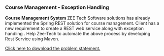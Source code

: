 ### Course Management - Exception Handling
**Course Management System**
ZEE Tech Software solutions has already implemented the Spring REST solution for course management. Client has a new requirement to create a REST web service along with exception handling . Help Zee-Tech to automate the above process by developing Rest Service using Maven.

[Click here to download the problem statement.](https://cognizant.tekstac.com/mod/vpl/viewfile.php/231732/mod_vpl/intro/Course%20Management.docx?time=1679899008320)
